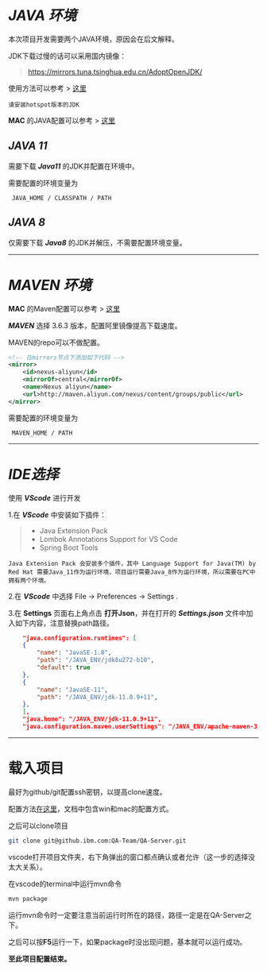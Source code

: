 # ***JAVA 环境***    

本次项目开发需要两个JAVA环境，原因会在后文解释。  

JDK下载过慢的话可以采用国内镜像：
> https://mirrors.tuna.tsinghua.edu.cn/AdoptOpenJDK/  

使用方法可以参考 > [这里](https://zhuanlan.zhihu.com/p/111022749)  

    请安装hotspot版本的JDK

**MAC** 的JAVA配置可以参考 > [这里](https://blog.csdn.net/vvv_110/article/details/72897142)  

## ***JAVA 11***  

需要下载 ***Java11*** 的JDK并配置在环境中。  

需要配置的环境变量为 

     JAVA_HOME / CLASSPATH / PATH 

## ***JAVA 8***  

仅需要下载 ***Java8*** 的JDK并解压，不需要配置环境变量。  

---
# ***MAVEN 环境***  

**MAC** 的Maven配置可以参考 > [这里](https://wangxin1248.github.io/life/2020/02/mac-install-maven.html)  

***MAVEN*** 选择 3.6.3 版本，配置阿里镜像提高下载速度。  

MAVEN的repo可以不做配置。   

``` xml
<!-- 在mirrors节点下添加如下代码 -->
<mirror>
    <id>nexus-aliyun</id>
    <mirrorOf>central</mirrorOf>
    <name>Nexus aliyun</name>
    <url>http://maven.aliyun.com/nexus/content/groups/public</url>
</mirror>
```

需要配置的环境变量为 

     MAVEN_HOME / PATH 

---
#  ***IDE选择***    

使用 ***VScode*** 进行开发  

1.在 ***VScode*** 中安装如下插件：  

 > + Java Extension Pack  
 > + Lombok Annotations Support for VS Code
 > + Spring Boot Tools


    Java Extension Pack 会安装多个插件，其中 Language Support for Java(TM) by Red Hat 需要Java_11作为运行环境，项目运行需要Java_8作为运行环境，所以需要在PC中拥有两个环境。  

2.在 ***VScode*** 中选择 File -> Preferences -> Settings .  

3.在 **Settings** 页面右上角点击 **打开Json**，并在打开的 ***Settings.json*** 文件中加入如下内容，注意替换path路径。    

```json
    "java.configuration.runtimes": [
    {
        "name": "JavaSE-1.8",
        "path": "/JAVA_ENV/jdk8u272-b10",
        "default": true
    },
    {
        "name": "JavaSE-11",
        "path": "/JAVA_ENV/jdk-11.0.9+11",
    },
    ],
    "java.home": "/JAVA_ENV/jdk-11.0.9+11",
    "java.configuration.maven.userSettings": "/JAVA_ENV/apache-maven-3.6.3/conf/settings.xml"
```
---
# 载入项目

最好为github/git配置ssh密钥，以提高clone速度。  

配置方法[在这里](https://docs.github.com/cn/free-pro-team@latest/github/authenticating-to-github/adding-a-new-ssh-key-to-your-github-account)，文档中包含win和mac的配置方式。    

之后可以clone项目  

```bash
git clone git@github.ibm.com:QA-Team/QA-Server.git
```
vscode打开项目文件夹，右下角弹出的窗口都点确认或者允许（这一步的选择没太大关系）。  

在vscode的terminal中运行mvn命令  

```bash
mvn package
```

运行mvn命令时一定要注意当前运行时所在的路径，路径一定是在QA-Server之下。  

之后可以按**F5**运行一下，如果package时没出现问题，基本就可以运行成功。  

**至此项目配置结束。**